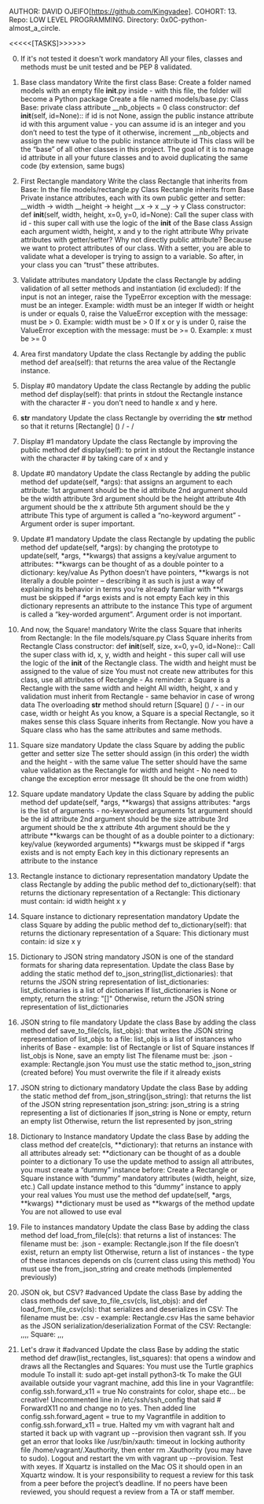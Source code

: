 AUTHOR:		DAVID OJEIFO[https://github.com/Kingvadee].
COHORT:		13.
Repo:		LOW LEVEL PROGRAMMING.
Directory:	0x0C-python-almost_a_circle.

<<<<<[TASKS]>>>>>>

0. If it's not tested it doesn't work
mandatory
All your files, classes and methods must be unit tested and be PEP 8 validated.


1. Base class
mandatory
Write the first class Base:
Create a folder named models with an empty file __init__.py inside - with this file, the folder will become a Python package
Create a file named models/base.py:
Class Base:
private class attribute __nb_objects = 0
class constructor: def __init__(self, id=None)::
if id is not None, assign the public instance attribute id with this argument value - you can assume id is an integer and you don’t need to test the type of it
otherwise, increment __nb_objects and assign the new value to the public instance attribute id
This class will be the “base” of all other classes in this project. The goal of it is to manage id attribute in all your future classes and to avoid duplicating the same code (by extension, same bugs)


2. First Rectangle
mandatory
Write the class Rectangle that inherits from Base:
In the file models/rectangle.py
Class Rectangle inherits from Base
Private instance attributes, each with its own public getter and setter:
__width -> width
__height -> height
__x -> x
__y -> y
Class constructor: def __init__(self, width, height, x=0, y=0, id=None):
Call the super class with id - this super call with use the logic of the __init__ of the Base class
Assign each argument width, height, x and y to the right attribute
Why private attributes with getter/setter? Why not directly public attribute?
Because we want to protect attributes of our class. With a setter, you are able to validate what a developer is trying to assign to a variable. So after, in your class you can “trust” these attributes.


3. Validate attributes
mandatory
Update the class Rectangle by adding validation of all setter methods and instantiation (id excluded):
If the input is not an integer, raise the TypeError exception with the message: <name of the attribute> must be an integer. Example: width must be an integer
If width or height is under or equals 0, raise the ValueError exception with the message: <name of the attribute> must be > 0. Example: width must be > 0
If x or y is under 0, raise the ValueError exception with the message: <name of the attribute> must be >= 0. Example: x must be >= 0


4. Area first
mandatory
Update the class Rectangle by adding the public method def area(self): that returns the area value of the Rectangle instance.


5. Display #0
mandatory
Update the class Rectangle by adding the public method def display(self): that prints in stdout the Rectangle instance with the character # - you don’t need to handle x and y here.


6. __str__
mandatory
Update the class Rectangle by overriding the __str__ method so that it returns [Rectangle] (<id>) <x>/<y> - <width>/<height>


7. Display #1
mandatory
Update the class Rectangle by improving the public method def display(self): to print in stdout the Rectangle instance with the character # by taking care of x and y


8. Update #0
mandatory
Update the class Rectangle by adding the public method def update(self, *args): that assigns an argument to each attribute:
1st argument should be the id attribute
2nd argument should be the width attribute
3rd argument should be the height attribute
4th argument should be the x attribute
5th argument should be the y attribute
This type of argument is called a “no-keyword argument” - Argument order is super important.


9. Update #1
mandatory
Update the class Rectangle by updating the public method def update(self, *args): by changing the prototype to update(self, *args, **kwargs) that assigns a key/value argument to attributes:
**kwargs can be thought of as a double pointer to a dictionary: key/value
As Python doesn’t have pointers, **kwargs is not literally a double pointer – describing it as such is just a way of explaining its behavior in terms you’re already familiar with
**kwargs must be skipped if *args exists and is not empty
Each key in this dictionary represents an attribute to the instance
This type of argument is called a “key-worded argument”. Argument order is not important.


10. And now, the Square!
mandatory
Write the class Square that inherits from Rectangle:
In the file models/square.py
Class Square inherits from Rectangle
Class constructor: def __init__(self, size, x=0, y=0, id=None)::
Call the super class with id, x, y, width and height - this super call will use the logic of the __init__ of the Rectangle class. The width and height must be assigned to the value of size
You must not create new attributes for this class, use all attributes of Rectangle - As reminder: a Square is a Rectangle with the same width and height
All width, height, x and y validation must inherit from Rectangle - same behavior in case of wrong data
The overloading __str__ method should return [Square] (<id>) <x>/<y> - <size> - in our case, width or height
As you know, a Square is a special Rectangle, so it makes sense this class Square inherits from Rectangle. Now you have a Square class who has the same attributes and same methods.


11. Square size
mandatory
Update the class Square by adding the public getter and setter size
The setter should assign (in this order) the width and the height - with the same value
The setter should have the same value validation as the Rectangle for width and height - No need to change the exception error message (It should be the one from width)


12. Square update
mandatory
Update the class Square by adding the public method def update(self, *args, **kwargs) that assigns attributes:
*args is the list of arguments - no-keyworded arguments
1st argument should be the id attribute
2nd argument should be the size attribute
3rd argument should be the x attribute
4th argument should be the y attribute
**kwargs can be thought of as a double pointer to a dictionary: key/value (keyworded arguments)
**kwargs must be skipped if *args exists and is not empty
Each key in this dictionary represents an attribute to the instance


13. Rectangle instance to dictionary representation
mandatory
Update the class Rectangle by adding the public method def to_dictionary(self): that returns the dictionary representation of a Rectangle:
This dictionary must contain:
id
width
height
x
y


14. Square instance to dictionary representation
mandatory
Update the class Square by adding the public method def to_dictionary(self): that returns the dictionary representation of a Square:
This dictionary must contain:
id
size
x
y


15. Dictionary to JSON string
mandatory
JSON is one of the standard formats for sharing data representation.
Update the class Base by adding the static method def to_json_string(list_dictionaries): that returns the JSON string representation of list_dictionaries:
list_dictionaries is a list of dictionaries
If list_dictionaries is None or empty, return the string: "[]"
Otherwise, return the JSON string representation of list_dictionaries


16. JSON string to file
mandatory
Update the class Base by adding the class method def save_to_file(cls, list_objs): that writes the JSON string representation of list_objs to a file:
list_objs is a list of instances who inherits of Base - example: list of Rectangle or list of Square instances
If list_objs is None, save an empty list
The filename must be: <Class name>.json - example: Rectangle.json
You must use the static method to_json_string (created before)
You must overwrite the file if it already exists


17. JSON string to dictionary
mandatory
Update the class Base by adding the static method def from_json_string(json_string): that returns the list of the JSON string representation json_string:
json_string is a string representing a list of dictionaries
If json_string is None or empty, return an empty list
Otherwise, return the list represented by json_string


18. Dictionary to Instance
mandatory
Update the class Base by adding the class method def create(cls, **dictionary): that returns an instance with all attributes already set:
**dictionary can be thought of as a double pointer to a dictionary
To use the update method to assign all attributes, you must create a “dummy” instance before:
Create a Rectangle or Square instance with “dummy” mandatory attributes (width, height, size, etc.)
Call update instance method to this “dummy” instance to apply your real values
You must use the method def update(self, *args, **kwargs)
**dictionary must be used as **kwargs of the method update
You are not allowed to use eval


19. File to instances
mandatory
Update the class Base by adding the class method def load_from_file(cls): that returns a list of instances:
The filename must be: <Class name>.json - example: Rectangle.json
If the file doesn’t exist, return an empty list
Otherwise, return a list of instances - the type of these instances depends on cls (current class using this method)
You must use the from_json_string and create methods (implemented previously)


20. JSON ok, but CSV?
#advanced
Update the class Base by adding the class methods def save_to_file_csv(cls, list_objs): and def load_from_file_csv(cls): that serializes and deserializes in CSV:
The filename must be: <Class name>.csv - example: Rectangle.csv
Has the same behavior as the JSON serialization/deserialization
Format of the CSV:
Rectangle: <id>,<width>,<height>,<x>,<y>
Square: <id>,<size>,<x>,<y>


21. Let's draw it
#advanced
Update the class Base by adding the static method def draw(list_rectangles, list_squares): that opens a window and draws all the Rectangles and Squares:
You must use the Turtle graphics module
To install it: sudo apt-get install python3-tk
To make the GUI available outside your vagrant machine, add this line in your Vagrantfile: config.ssh.forward_x11 = true
No constraints for color, shape etc… be creative!
Uncommented line in /etc/ssh/ssh_config that said # ForwardX11 no and change no to yes.
Then added line config.ssh.forward_agent = true to my Vagrantfile in addition to config.ssh.forward_x11 = true.
Halted my vm with vagrant halt and started it back up with vagrant up --provision then vagrant ssh.
If you get an error that looks like /usr/bin/xauth: timeout in locking authority file /home/vagrant/.Xauthority, then enter rm .Xauthority (you may have to sudo).
Logout and restart the vm with vagrant up --provision.
Test with xeyes. If Xquartz is installed on the Mac OS it should open in an Xquartz window.
It is your responsibility to request a review for this task from a peer before the project’s deadline. If no peers have been reviewed, you should request a review from a TA or staff member.
